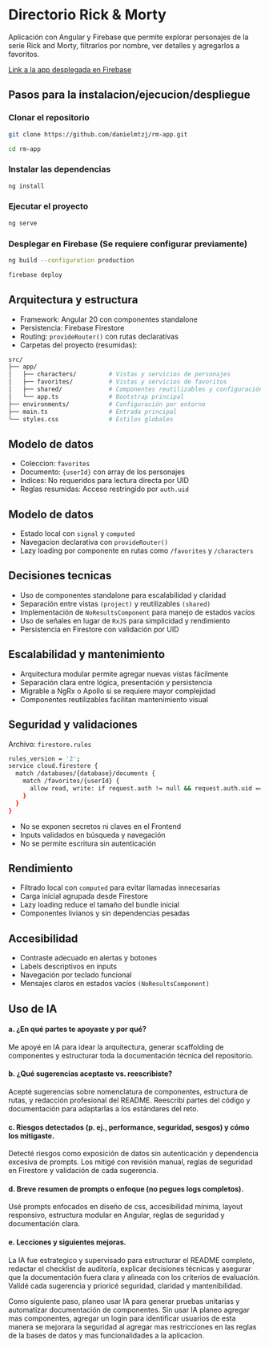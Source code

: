 # Directorio Rick & Morty

Aplicación con Angular y Firebase que permite explorar personajes de la serie Rick and Morty, filtrarlos por nombre, ver detalles y agregarlos a favoritos.

[Link a la app desplegada en Firebase](https://rick-morty-f6f93.web.app/characters) 

## Pasos para la instalacion/ejecucion/despliegue

### Clonar el repositorio

```bash
git clone https://github.com/danielmtzj/rm-app.git
```
```bash
cd rm-app
```

### Instalar las dependencias

```bash
ng install
```

### Ejecutar el proyecto

```bash
ng serve
```

### Desplegar en Firebase (Se requiere configurar previamente)

```bash
ng build --configuration production
```
```bash
firebase deploy
```

## Arquitectura y estructura

- Framework: Angular 20 con componentes standalone
- Persistencia: Firebase Firestore
- Routing: `provideRouter()` con rutas declarativas
- Carpetas del proyecto (resumidas):
```bash
src/
├── app/
│   ├── characters/         # Vistas y servicios de personajes
│   ├── favorites/          # Vistas y servicios de favoritos
│   ├── shared/             # Componentes reutilizables y configuración
│   └── app.ts              # Bootstrap principal
├── environments/           # Configuración por entorno
├── main.ts                 # Entrada principal
└── styles.css              # Estilos globales            
```

## Modelo de datos

- Coleccion: `favorites`
- Documento: `{userId}` con array de los personajes
- Indices: No requeridos para lectura directa por UID
- Reglas resumidas: Acceso restringido por `auth.uid`

## Modelo de datos

- Estado local con `signal` y `computed`
- Navegacion declarativa con `provideRouter()`
- Lazy loading por componente en rutas como `/favorites` y `/characters`

## Decisiones tecnicas 

- Uso de componentes standalone para escalabilidad y claridad
- Separación entre vistas `(project)` y reutilizables `(shared)`
- Implementación de `NoResultsComponent` para manejo de estados vacíos
- Uso de señales en lugar de `RxJS` para simplicidad y rendimiento
- Persistencia en Firestore con validación por UID

## Escalabilidad y mantenimiento

- Arquitectura modular permite agregar nuevas vistas fácilmente
- Separación clara entre lógica, presentación y persistencia
- Migrable a NgRx o Apollo si se requiere mayor complejidad
- Componentes reutilizables facilitan mantenimiento visual

## Seguridad y validaciones

Archivo: `firestore.rules`
```bash
rules_version = '2';
service cloud.firestore {
  match /databases/{database}/documents {
    match /favorites/{userId} {
      allow read, write: if request.auth != null && request.auth.uid == userId;
    }
  }
}
```
- No se exponen secretos ni claves en el Frontend
- Inputs validados en búsqueda y navegación
- No se permite escritura sin autenticación

## Rendimiento

- Filtrado local con `computed` para evitar llamadas innecesarias
- Carga inicial agrupada desde Firestore
- Lazy loading reduce el tamaño del bundle inicial
- Componentes livianos y sin dependencias pesadas

## Accesibilidad

- Contraste adecuado en alertas y botones
- Labels descriptivos en inputs
- Navegación por teclado funcional
- Mensajes claros en estados vacíos `(NoResultsComponent)`

## Uso de IA

#### a. ¿En qué partes te apoyaste y por qué?

Me apoyé en IA para idear la arquitectura, generar scaffolding de componentes y estructurar toda la documentación técnica del repositorio.

#### b. ¿Qué sugerencias aceptaste vs. reescribiste?

Acepté sugerencias sobre nomenclatura de componentes, estructura de rutas, y redacción profesional del README. Reescribí partes del código y documentación para adaptarlas a los estándares del reto.

#### c. Riesgos detectados (p. ej., performance, seguridad, sesgos) y cómo los mitigaste.

Detecté riesgos como exposición de datos sin autenticación y dependencia excesiva de prompts. Los mitigé con revisión manual, reglas de seguridad en Firestore y validación de cada sugerencia.

#### d. Breve resumen de prompts o enfoque (no pegues logs completos).
 
Usé prompts enfocados en diseño de css, accesibilidad mínima, layout responsivo, estructura modular en Angular, reglas de seguridad y documentación clara.

#### e. Lecciones y siguientes mejoras.

La IA fue estrategico y supervisado para estructurar el README completo, redactar el checklist de auditoría, explicar decisiones técnicas y asegurar que la documentación fuera clara y alineada con los criterios de evaluación. Validé cada sugerencia y prioricé seguridad, claridad y mantenibilidad.

Como siguiente paso, planeo usar IA para generar pruebas unitarias y automatizar documentación de componentes. Sin usar IA planeo agregar mas componentes, agregar un login para identificar usuarios de esta manera se mejorara la seguridad al agregar mas restricciones en las reglas de la bases de datos y mas funcionalidades a la aplicacion.  
